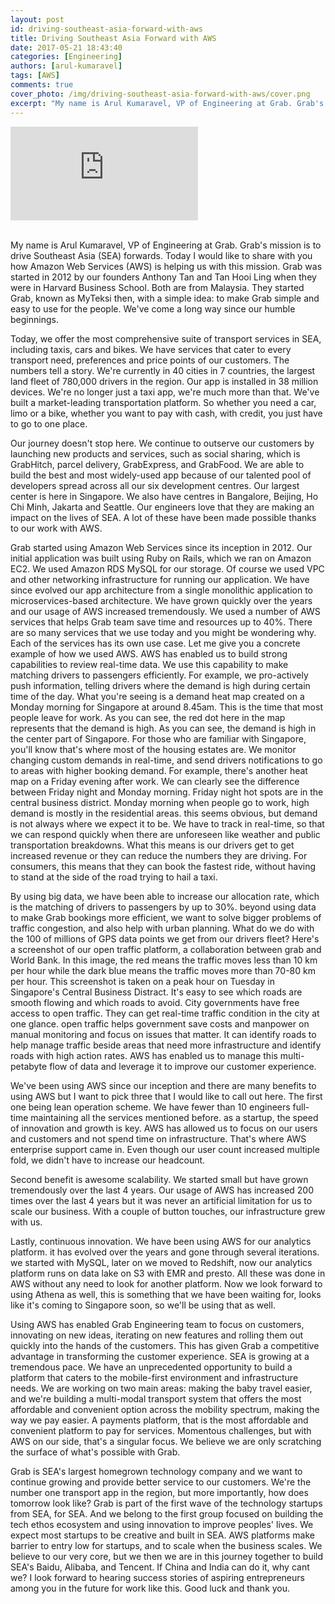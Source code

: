 ```yaml
---
layout: post
id: driving-southeast-asia-forward-with-aws
title: Driving Southeast Asia Forward with AWS
date: 2017-05-21 18:43:40
categories: [Engineering]
authors: [arul-kumaravel]
tags: [AWS]
comments: true
cover_photo: /img/driving-southeast-asia-forward-with-aws/cover.png
excerpt: "My name is Arul Kumaravel, VP of Engineering at Grab. Grab's mission is to drive Southeast Asia (SEA) forwards. Today I would like to share with you how AWS is helping us with this mission."
---
```


<div class="video-container">
  <iframe class="video-frame" src="https://www.youtube.com/embed/qMOpFrzalJE" frameborder="0" allowfullscreen></iframe>
</div>

<br>

My name is Arul Kumaravel, VP of Engineering at Grab. Grab's mission is to drive Southeast Asia (SEA) forwards. Today I would like to share with you how Amazon Web Services (AWS) is helping us with this mission. Grab was started in 2012 by our founders Anthony Tan and Tan Hooi Ling when they were in Harvard Business School. Both are from Malaysia. They started Grab, known as MyTeksi then, with a simple idea: to make Grab simple and easy to use for the people. We've come a long way since our humble beginnings.

Today, we offer the most comprehensive suite of transport services in SEA, including taxis, cars and bikes. We have services that cater to every transport need, preferences and price points of our customers. The numbers tell a story. We're currently in 40 cities in 7 countries, the largest land fleet of 780,000 drivers in the region. Our app is installed in 38 million devices. We're no longer just a taxi app, we're much more than that. We've built a market-leading transportation platform. So whether you need a car, limo or a bike, whether you want to pay with cash, with credit, you just have to go to one place.

Our journey doesn't stop here. We continue to outserve our customers by launching new products and services, such as social sharing, which is GrabHitch, parcel delivery, GrabExpress, and GrabFood. We are able to build the best and most widely-used app because of our talented pool of developers spread across all our six development centres. Our largest center is here in Singapore. We also have centres in Bangalore, Beijing, Ho Chi Minh, Jakarta and Seattle. Our engineers love that they are making an impact on the lives of SEA. A lot of these have been made possible thanks to our work with AWS.

Grab started using Amazon Web Services since its inception in 2012. Our initial application was built using Ruby on Rails, which we ran on Amazon EC2. We used Amazon RDS MySQL for our storage. Of course we used VPC and other networking infrastructure for running our application. We have since evolved our app architecture from a single monolithic application to microservices-based architecture. We have grown quickly over the years and our usage of AWS increased tremendously. We used a number of AWS services that helps Grab team save time and resources up to 40%. There are so many services that we use today and you might be wondering why. Each of the services has its own use case. Let me give you a concrete example of how we used AWS. AWS has enabled us to build strong capabilities to review real-time data. We use this capability to make matching drivers to passengers efficiently. For example, we pro-actively push information, telling drivers where the demand is high during certain time of the day. What you're seeing is a demand heat map created on a Monday morning for Singapore at around 8.45am. This is the time that most people leave for work. As you can see, the red dot here in the map represents that the demand is high. As you can see, the demand is high in the center part of Singapore. For those who are familiar with Singapore, you'll know that's where most of the housing estates are. We monitor changing custom demands in real-time, and send drivers notifications to go to areas with higher booking demand. For example, there's another heat map on a Friday evening after work. We can clearly see the difference between Friday night and Monday morning. Friday night hot spots are in the central business district. Monday morning when people go to work, high demand is mostly in the residential areas. this seems obvious, but demand is not always where we expect it to be. We have to track in real-time, so that we can respond quickly when there are unforeseen like weather and public transportation breakdowns. What this means is our drivers get to get increased revenue or they can reduce the numbers they are driving. For consumers, this means that they can book the fastest ride, without having to stand at the side of the road trying to hail a taxi.

By using big data, we have been able to increase our allocation rate, which is the matching of drivers to passengers by up to 30%. beyond using data to make Grab bookings more efficient, we want to solve bigger problems of traffic congestion, and also help with urban planning. What do we do with the 100 of millions of GPS data points we get from our drivers fleet? Here's a screenshot of our open traffic platform, a collaboration between grab and World Bank. In this image, the red means the traffic moves less than 10 km per hour while the dark blue means the traffic moves more than 70-80 km per hour. This screenshot is taken on a peak hour on Tuesday in Singapore's Central Business Distract. It's easy to see which roads are smooth flowing and which roads to avoid. City governments have free access to open traffic. They can get real-time traffic condition in the city at one glance. open traffic helps government save costs and manpower on manual monitoring and focus  on issues that matter. It can identify roads to help manage traffic beside areas that need more infrastructure and identify roads with high action rates. AWS has enabled us to manage this multi-petabyte flow of data and leverage it to improve our customer experience.

We've been using AWS since our inception and there are many benefits to using AWS but I want to pick three that I would like to call out here. The first one being lean operation scheme. We have fewer than 10 engineers full-time maintaining all the services mentioned before. as a startup, the speed of innovation and growth is key. AWS has allowed us to focus on our users and customers and not spend time on infrastructure. That's where AWS enterprise support came in. Even though our user count increased multiple fold, we didn't have to increase our headcount.

Second benefit is awesome scalability. We started small but have grown tremendously over the last 4 years. Our usage of AWS has increased 200 times over the last 4 years but it was never an artificial limitation for us to scale our business. With a couple of button touches, our infrastructure grew with us.

Lastly, continuous innovation. We have been using AWS for our analytics platform. it has evolved over the years and gone through several iterations. we started with MySQL, later on we moved to Redshift, now our analytics platform runs on data lake on S3 with EMR and presto. All these was done in AWS without any need to look for another platform. Now we look forward to using Athena as well, this is something that we have been waiting for, looks like it's coming to Singapore soon, so we'll be using that as well.

Using AWS has enabled Grab Engineering team to focus on customers, innovating on new ideas, iterating on new features and rolling them out quickly into the hands of the customers. This has given Grab a competitive advantage in transforming the customer experience. SEA is growing at a tremendous pace. We have an unprecedented opportunity to build a platform that caters to the mobile-first environment and infrastructure needs. We are working on two main areas: making the baby travel easier, and we're building a multi-modal transport system that offers the most affordable and convenient option across the mobility spectrum, making the way we pay easier. A payments platform, that is the most affordable and convenient platform to pay for services. Momentous challenges, but with AWS on our side, that's a singular focus. We believe we are only scratching the surface of what's possible with Grab.

Grab is SEA's largest homegrown technology company and we want to continue growing and provide better service to our customers. We're the number one transport app in the region, but more importantly, how does tomorrow look like? Grab is part of the first wave of the technology startups from SEA, for SEA. And we belong to the first group focused on building the tech ethos ecosystem and using innovation to improve peoples' lives. We expect most startups to be creative and built in SEA. AWS platforms make barrier to entry low for startups, and to scale when the business scales. We believe to our very core, but we then we are in this journey together to build SEA's Baidu, Alibaba, and Tencent. If China and India can do it, why cant we? I look forward to hearing success stories of aspiring entrepreneurs among you in the future for work like this. Good luck and thank you.
